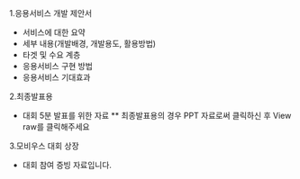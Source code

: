 1.응용서비스 개발 제안서
  * 서비스에 대한 요약
  * 세부 내용(개발배경, 개발용도, 활용방법)
  * 타겟 및 수요 계층
  * 응용서비스 구현 방법
  * 응용서비스 기대효과

2.최종발표용
  * 대회 5분 발표를 위한 자료
** 최종발표용의 경우 PPT 자료로써 클릭하신 후 View raw를 클릭해주세요

3.모비우스 대회 상장
  * 대회 참여 증빙 자료입니다.
